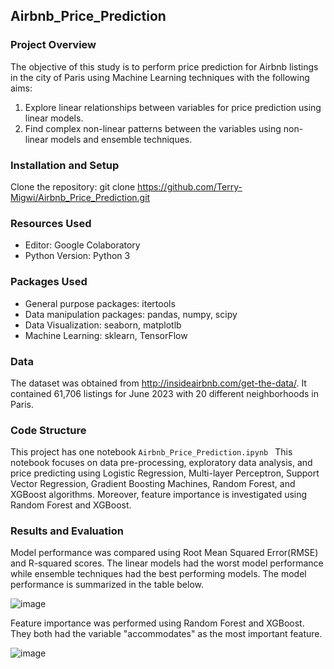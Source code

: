 ## Airbnb_Price_Prediction 

### Project Overview
The objective of this study is to perform price prediction for Airbnb listings in the city of Paris using Machine Learning techniques with the following aims:  

1.   Explore linear relationships between variables for price prediction using linear models.
2.   Find complex non-linear patterns between the variables using non-linear models and ensemble techniques.

### Installation and Setup
Clone the repository: git clone https://github.com/Terry-Migwi/Airbnb_Price_Prediction.git

### Resources Used
* Editor: Google Colaboratory
* Python Version: Python 3

### Packages Used
* General purpose packages: itertools
* Data manipulation packages: pandas, numpy, scipy
* Data Visualization: seaborn, matplotlb
* Machine Learning: sklearn, TensorFlow

### Data
The dataset was obtained from http://insideairbnb.com/get-the-data/. It contained 61,706 listings for June 2023 with 20 different neighborhoods in Paris. 

### Code Structure
This project has one notebook ```Airbnb_Price_Prediction.ipynb ``` 
This notebook focuses on data pre-processing, exploratory data analysis, and price predicting using Logistic Regression, Multi-layer Perceptron, Support Vector Regression, Gradient Boosting Machines, Random Forest, and XGBoost algorithms. Moreover, feature importance is investigated using Random Forest and XGBoost. 

### Results and Evaluation
Model performance was compared using Root Mean Squared Error(RMSE) and R-squared scores. The linear models had the worst model performance while ensemble techniques had the best performing models. The model performance is summarized in the table below. 

![image](https://github.com/Terry-Migwi/Airbnb_Price_Prediction/assets/65303250/201207e1-0841-41d6-a066-5ac10451cd52)

Feature importance was performed using Random Forest and XGBoost. They both had the variable "accommodates" as the most important feature. 

![image](https://github.com/Terry-Migwi/Airbnb_Price_Prediction/assets/65303250/adb16c63-d759-4e22-a51f-fda9e96eb434)


